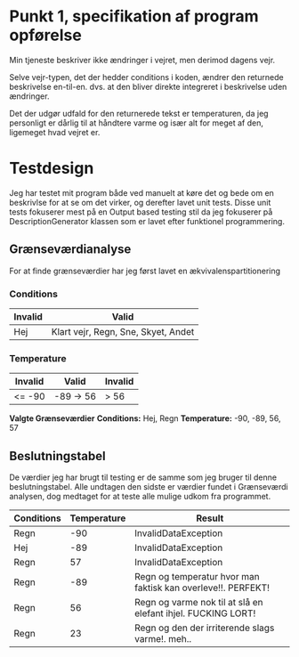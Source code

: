 ﻿# Punkt 1, specifikation af program opførelse

Min tjeneste beskriver ikke ændringer i vejret, men derimod dagens vejr.

Selve vejr-typen, det der hedder conditions i koden, ændrer den returnede beskrivelse en-til-en. dvs. at den bliver direkte integreret i beskrivelse uden ændringer.

Det der udgør udfald for den returnerede tekst er temperaturen, da jeg personligt er dårlig til at håndtere varme og især alt for meget af den, ligemeget hvad vejret er.

# Testdesign

Jeg har testet mit program både ved manuelt at køre det og bede om en beskrivlse for at se om det virker, og derefter lavet unit tests.
Disse unit tests fokuserer mest på en Output based testing stil da jeg fokuserer på DescriptionGenerator klassen som er lavet efter funktionel programmering.

## Grænseværdianalyse

For at finde grænseværdier har jeg først lavet en ækvivalenspartitionering

### **Conditions**

| Invalid | Valid                               |
| ------- | ----------------------------------- |
| Hej     | Klart vejr, Regn, Sne, Skyet, Andet |

### **Temperature**

| Invalid | Valid     | Invalid |
| ------- | --------- | ------- |
| <= -90  | -89 -> 56 | > 56    |

**Valgte Grænseværdier**
**Conditions:**
Hej, Regn
**Temperature:** -90, -89, 56, 57

## Beslutningstabel

De værdier jeg har brugt til testing er de samme som jeg bruger til denne beslutningstabel. Alle undtagen den sidste er værdier fundet i Grænseværdi analysen, dog medtaget for at teste alle mulige udkom fra programmet.

| Conditions | Temperature | Result                                                       |
| ---------- | ----------- | ------------------------------------------------------------ |
| Regn       | -90         | InvalidDataException                                         |
| Hej        | -89         | InvalidDataException                                         |
| Regn       | 57          | InvalidDataException                                         |
| Regn       | -89         | Regn og temperatur hvor man faktisk kan overleve!!. PERFEKT! |
| Regn       | 56          | Regn og varme nok til at slå en elefant ihjel. FUCKING LORT! |
| Regn       | 23          | Regn og den der irriterende slags varme!. meh..              |
